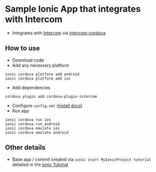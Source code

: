 # Sample Ionic App that integrates with Intercom

- Integrates with [Intercom](https://intercom.com) via [intercom-cordova](https://github.com/intercom/intercom-cordova)

## How to use

- Download code
- Add any necessary platform
```
ionic cordova platform add android
ionic cordova platform add ios
```
- Add dependencies
```
cordova plugin add cordova-plugin-intercom
```
- Configure `config.xml` ([install docs](https://developers.intercom.com/installing-intercom/docs/cordova-phonegap-installation#section-step-2-initialize-intercom))
- Run app
```
ionic cordova run ios
ionic cordova run android
ionic cordova emulate ios
ionic cordova emulate android

```

## Other details
- Base app / commit created via `ionic start MyIonicProject tutorial` detailed in the [Ionic Tutorial](https://ionicframework.com/docs/intro/tutorial/)